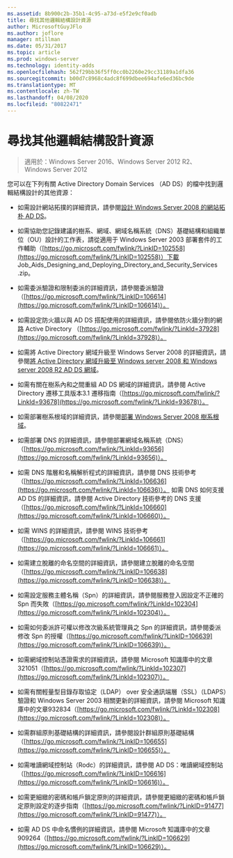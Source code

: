 ```yaml
---
ms.assetid: 8b900c2b-35b1-4c95-a73d-e5f2e9cf0adb
title: 尋找其他邏輯結構設計資源
author: MicrosoftGuyJFlo
ms.author: joflore
manager: mtillman
ms.date: 05/31/2017
ms.topic: article
ms.prod: windows-server
ms.technology: identity-adds
ms.openlocfilehash: 562f29bb36f5ff0cc0b2260e29cc31189a1dfa36
ms.sourcegitcommit: b00d7c8968c4adc8f699dbee694afe6ed36bc9de
ms.translationtype: MT
ms.contentlocale: zh-TW
ms.lasthandoff: 04/08/2020
ms.locfileid: "80822471"
---
```

# <a name="finding-additional-resources-for-logical-structure-design"></a>尋找其他邏輯結構設計資源

>適用於：Windows Server 2016、Windows Server 2012 R2、Windows Server 2012

您可以在下列有關 Active Directory Domain Services （AD DS）的檔中找到邏輯結構設計的其他資源：  
  
- 如需設計網站拓撲的詳細資訊，請參閱[設計 Windows Server 2008 的網站拓朴 AD DS](Designing-the-Site-Topology.md)。  

- 如需協助您記錄建議的樹系、網域、網域名稱系統（DNS）基礎結構和組織單位（OU）設計的工作表，請從適用于 Windows Server 2003 部署套件的工作輔助（[https://go.microsoft.com/fwlink/?LinkID=102558](https://go.microsoft.com/fwlink/?LinkID=102558)）下載 Job_Aids_Designing_and_Deploying_Directory_and_Security_Services .zip。  
  
- 如需委派驗證和限制委派的詳細資訊，請參閱委派驗證（[https://go.microsoft.com/fwlink/?LinkID=106614](https://go.microsoft.com/fwlink/?LinkID=106614)）。  
  
- 如需設定防火牆以與 AD DS 搭配使用的詳細資訊，請參閱依防火牆分割的網路 Active Directory （[https://go.microsoft.com/fwlink/?LinkId=37928](https://go.microsoft.com/fwlink/?LinkId=37928)）。  
  
- 如需將 Active Directory 網域升級至 Windows Server 2008 的詳細資訊，請參閱[將 Active Directory 網域升級至 Windows server 2008 和 Windows server 2008 R2 AD DS 網域](https://technet.microsoft.com/library/cc731188.aspx)。  
  
- 如需有關在樹系內和之間重組 AD DS 網域的詳細資訊，請參閱 Active Directory 遷移工具版本3.1 遷移指南（[https://go.microsoft.com/fwlink/?LinkId=93678](https://go.microsoft.com/fwlink/?LinkId=93678)）。  
  
- 如需部署樹系根域的詳細資訊，請參閱[部署 Windows Server 2008 樹系根域](https://technet.microsoft.com/library/cc731174.aspx)。  
  
- 如需部署 DNS 的詳細資訊，請參閱部署網域名稱系統（DNS）（[https://go.microsoft.com/fwlink/?LinkId=93656](https://go.microsoft.com/fwlink/?LinkId=93656)）。  
  
- 如需 DNS 階層和名稱解析程式的詳細資訊，請參閱 DNS 技術參考（[https://go.microsoft.com/fwlink/?LinkId=106636](https://go.microsoft.com/fwlink/?LinkId=106636)）。 如需 DNS 如何支援 AD DS 的詳細資訊，請參閱 Active Directory 技術參考的 DNS 支援（[https://go.microsoft.com/fwlink/?LinkId=106660](https://go.microsoft.com/fwlink/?LinkId=106660)）。  
  
- 如需 WINS 的詳細資訊，請參閱 WINS 技術參考（[https://go.microsoft.com/fwlink/?LinkId=106661](https://go.microsoft.com/fwlink/?LinkId=106661)）。  
  
- 如需建立脫離的命名空間的詳細資訊，請參閱建立脫離的命名空間（[https://go.microsoft.com/fwlink/?LinkID=106638](https://go.microsoft.com/fwlink/?LinkID=106638)）。  
  
- 如需設定服務主體名稱（Spn）的詳細資訊，請參閱服務登入因設定不正確的 Spn 而失敗（[https://go.microsoft.com/fwlink/?LinkId=102304](https://go.microsoft.com/fwlink/?LinkId=102304)）。  
  
- 如需如何委派許可權以修改次級系統管理員之 Spn 的詳細資訊，請參閱委派修改 Spn 的授權（[https://go.microsoft.com/fwlink/?LinkID=106639](https://go.microsoft.com/fwlink/?LinkID=106639)）。  
  
- 如需網域控制站憑證需求的詳細資訊，請參閱 Microsoft 知識庫中的文章321051（[https://go.microsoft.com/fwlink/?LinkId=102307](https://go.microsoft.com/fwlink/?LinkId=102307)）。  
  
- 如需有關輕量型目錄存取協定（LDAP） over 安全通訊端層（SSL）（LDAPS）驗證和 Windows Server 2003 相關更新的詳細資訊，請參閱 Microsoft 知識庫中的文章932834（[https://go.microsoft.com/fwlink/?LinkId=102308](https://go.microsoft.com/fwlink/?LinkId=102308)）。  
  
- 如需群組原則基礎結構的詳細資訊，請參閱設計群組原則基礎結構（[https://go.microsoft.com/fwlink/?LinkID=106655](https://go.microsoft.com/fwlink/?LinkID=106655)）。  
  
- 如需唯讀網域控制站（Rodc）的詳細資訊，請參閱 AD DS：唯讀網域控制站（[https://go.microsoft.com/fwlink/?LinkID=106616](https://go.microsoft.com/fwlink/?LinkID=106616)）。  
  
- 如需更細緻的密碼和帳戶鎖定原則的詳細資訊，請參閱更細緻的密碼和帳戶鎖定原則設定的逐步指南（[https://go.microsoft.com/fwlink/?LinkID=91477](https://go.microsoft.com/fwlink/?LinkID=91477)）。  
  
- 如需 AD DS 中命名慣例的詳細資訊，請參閱 Microsoft 知識庫中的文章909264（[https://go.microsoft.com/fwlink/?LinkID=106629](https://go.microsoft.com/fwlink/?LinkID=106629)）。  

